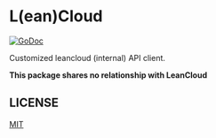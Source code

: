 # L(ean)Cloud

[![GoDoc](https://godoc.org/github.com/bcho/lc?status.svg)](https://godoc.org/github.com/bcho/lc)

Customized leancloud (internal) API client.

**This package shares no relationship with LeanCloud**

## LICENSE

[MIT](https://hbc.mit-license.org)
